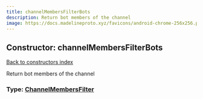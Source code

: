 ```yaml
---
title: channelMembersFilterBots
description: Return bot members of the channel
image: https://docs.madelineproto.xyz/favicons/android-chrome-256x256.png
---
```

## Constructor: channelMembersFilterBots  
[Back to constructors index](index.md)



Return bot members of the channel




### Type: [ChannelMembersFilter](../types/ChannelMembersFilter.md)



